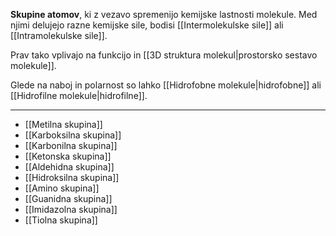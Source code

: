 **Skupine atomov**, ki z vezavo spremenijo kemijske lastnosti molekule. Med njimi delujejo razne kemijske sile, bodisi [[Intermolekulske sile]] ali [[Intramolekulske sile]].

Prav tako vplivajo na funkcijo in [[3D struktura molekul|prostorsko sestavo molekule]].

Glede na naboj in polarnost so lahko [[Hidrofobne molekule|hidrofobne]] ali [[Hidrofilne molekule|hidrofilne]].

---

- [[Metilna skupina]]
- [[Karboksilna skupina]]
- [[Karbonilna skupina]]
- [[Ketonska skupina]]
- [[Aldehidna skupina]]
- [[Hidroksilna skupina]]
- [[Amino skupina]]
- [[Guanidna skupina]]
- [[Imidazolna skupina]]
- [[Tiolna skupina]]